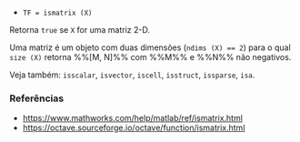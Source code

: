 - `TF = ismatrix (X)`

Retorna `true` se `X` for uma matriz 2-D.

Uma matriz é um objeto com duas dimensões (`ndims (X) == 2`) para o qual
`size (X)` retorna %%[M, N]%% com %%M%% e %%N%% não negativos.

Veja também: `isscalar`, `isvector`, `iscell`, `isstruct`, `issparse`, `isa`.

### Referências

- https://www.mathworks.com/help/matlab/ref/ismatrix.html
- https://octave.sourceforge.io/octave/function/ismatrix.html

